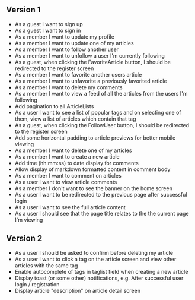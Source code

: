 ## Version 1
- As a guest I want to sign up
- As a guest I want to sign in
- As a member I want to update my profile
- As a member I want to update one of my articles
- As a member I want to follow another user
- As a member I want to unfollow a user I'm currently following
- As a guest, when clicking the FavoriteArticle button, I should be redirected to the register screen
- As a member I want to favorite another users article
- As a member I want to unfavorite a previously favorited article
- As a member I want to delete my comments
- As a member I want to view a feed of all the articles from the users I'm following
- Add pagination to all ArticleLists
- As a user I want to see a list of popular tags and on selecting one of them, view a list of articles which contain that tag
- As a guest, when clicking the FollowUser button, I should be redirected to the register screen
- Add some horizontal padding to article previews for better mobile viewing
- As a member I want to delete one of my articles
- As a member I want to create a new article
- Add time (hh:mm:ss) to date display for comments
- Allow display of markdown formatted content in comment body
- As a member I want to comment on articles
- As a user I want to view article comments
- As a member I don't want to see the banner on the home screen
- As a user I want to be redirected to the previous page after successful login
- As a user I want to see the full article content
- As a user I should see that the page title relates to the the current page I'm viewing

## Version 2
- As a user I should be asked to confirm before deleting my article
- As a user I want to click a tag on the article screen and view other articles with the same tag
- Enable autocomplete of tags in taglist field when creating a new article
- Display toast (or some other) notifications, e.g. After successful user login / registration
- Display article "description" on article detail screen
